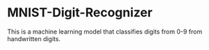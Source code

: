 # MNIST-Digit-Recognizer
This is a machine learning model that classifies digits from 0-9 from handwritten digits.
